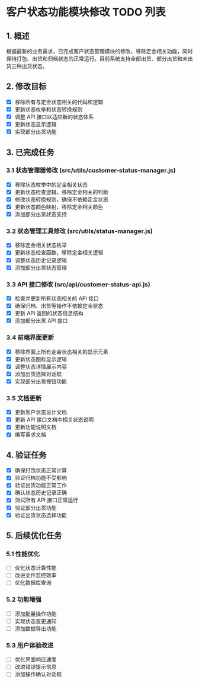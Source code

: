 # 客户状态功能模块修改 TODO 列表

## 1. 概述

根据最新的业务需求，已完成客户状态管理模块的修改，移除定金相关功能，同时保持打包、出货和归档状态的正常运行。目前系统支持全部出货、部分出货和未出货三种出货状态。

## 2. 修改目标

- [x] 移除所有与定金状态相关的代码和逻辑
- [x] 更新状态枚举和状态转换规则
- [x] 调整 API 接口以适应新的状态体系
- [x] 更新状态显示逻辑
- [x] 实现部分出货功能

## 3. 已完成任务

### 3.1 状态管理器修改 (src/utils/customer-status-manager.js)

- [x] 移除状态枚举中的定金相关状态
- [x] 更新状态检查逻辑，移除定金相关的判断
- [x] 修改状态转换规则，确保不依赖定金状态
- [x] 更新状态颜色映射，移除定金相关颜色
- [x] 添加部分出货状态支持

### 3.2 状态管理工具修改 (src/utils/status-manager.js)

- [x] 移除定金相关状态枚举
- [x] 更新状态检查函数，移除定金相关逻辑
- [x] 调整状态历史记录逻辑
- [x] 添加部分出货状态管理

### 3.3 API 接口修改 (src/api/customer-status-api.js)

- [x] 检查并更新所有状态相关的 API 接口
- [x] 确保归档、出货等操作不依赖定金状态
- [x] 更新 API 返回的状态信息结构
- [x] 添加部分出货 API 接口

### 3.4 前端界面更新

- [x] 移除界面上所有定金状态相关的显示元素
- [x] 更新状态图标显示逻辑
- [x] 调整状态详情展示内容
- [x] 添加出货选择对话框
- [x] 实现部分出货按钮功能

### 3.5 文档更新

- [x] 更新客户状态设计文档
- [x] 更新 API 接口文档中相关状态说明
- [x] 更新功能说明文档
- [x] 编写需求文档

## 4. 验证任务

- [x] 确保打包状态正常计算
- [x] 验证归档功能不受影响
- [x] 验证出货功能正常工作
- [x] 确认状态历史记录正确
- [x] 测试所有 API 接口正常运行
- [x] 验证部分出货功能
- [x] 验证出货状态选择功能

## 5. 后续优化任务

### 5.1 性能优化

- [ ] 优化状态计算性能
- [ ] 改进文件监控效率
- [ ] 优化数据库查询

### 5.2 功能增强

- [ ] 添加批量操作功能
- [ ] 实现状态变更通知
- [ ] 添加数据导出功能

### 5.3 用户体验改进

- [ ] 优化界面响应速度
- [ ] 改进错误提示信息
- [ ] 添加操作确认对话框
